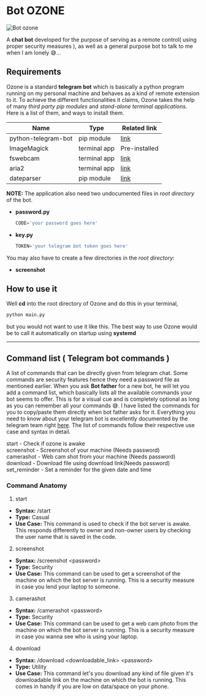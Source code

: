 # Bot OZONE
![Bot ozone](https://cdn.dribbble.com/users/101288/screenshots/3489110/4.gif)

A **chat bot** developed for the purpose of serving as a remote control( using proper security measures ), as well as a general purpose bot to talk to me when I am lonely :sweat_smile:...

## Requirements
Ozone is a standard **telegram bot** which is basically a python program running on my personal machine and behaves as a kind of remote extension to it. To achieve the different functionalities it claims, Ozone takes the help of many *third party pip modules* and *stand-alone terminal applications*.
Here is a list of them, and ways to install them.

| Name | Type | Related link |
| --- | --- | --- |
| python-telegram-bot | pip module | [link](https://github.com/python-telegram-bot/python-telegram-bot) |
| ImageMagick | terminal app | Pre-installed |
| fswebcam | terminal app | [link](https://askubuntu.com/questions/106770/take-a-picture-from-terminal) |
| aria2 | terminal app | [link](https://aria2.github.io/) |
| dateparser | pip module | [link](https://dateparser.readthedocs.io/en/latest/#supported-calendars) |

**NOTE:** The application also need two undocumented files in *root directory* of the bot.  
   * **password.py**  
      ```python
	  CODE='your password goes here'
	  ```
   * **key.py**  
      ```python
	  TOKEN='your telegram bot token goes here'
	  ```

   You may also have to create a few directories in the *root directory*:
   * **screenshot**

## How to use it
Well **cd** into the root directory of Ozone and do this in your terminal,
```bash
python main.py
```
but you would not want to use it like this. The best way to use Ozone would be to call it automatically on startup using **systemd**

---

## Command list ( Telegram bot commands )
A list of commands that can be directly given from telegram chat. Some commands are security features hence they need a password file as mentioned earlier. When you ask **Bot father** for a new bot, he will let you add a command list, which basically lists all the available commands your bot seems to offer. This is for a visual cue and is completely optional as long as you can remember all your commands :sweat_smile:. I have listed the commands for you to copy/paste them directly when bot father asks for it. Everything you need to know about your telegram bot is excellently documented by the telegram team right [here](https://core.telegram.org/bots). The list of commands follow their respective use case and syntax in detail.

start - Check if ozone is awake  
screenshot - Screenshot of your machine (Needs password)  
camerashot - Web cam shot from your machine (Needs password)    
download - Download file using download link(Needs password)  
set_reminder - Set a reminder for the given date and time

### Command Anatomy
1. start  
  * **Syntax:** /start 
  * **Type:** Casual 
  * **Use Case:** This command is used to check if the bot server is awake. This responds differently to owner and non-owner users by checking the user name that is saved in the code. 
2. screenshot  
  * **Syntax:** /screenshot \<password\>   
  * **Type:** Security  
  * **Use Case:** This command can be used to get a screenshot of the machine on which the bot server is running. This is a security measure in case you lend your laptop to someone.
3. camerashot  
  * **Syntax:** /camerashot \<password\>   
  * **Type:** Security  
  * **Use Case:** This command can be used to get a web cam photo from the machine on which the bot server is running. This is a security measure in case you wanna see who is using your laptop.
4. download  
  * **Syntax:** /download \<downloadable_link\> \<password\>   
  * **Type:** Utility  
  * **Use Case:** This command let's you download any kind of file given it's downloadable link on the machine on which the bot is running. This comes in handy if you are low on data/space on your phone.

